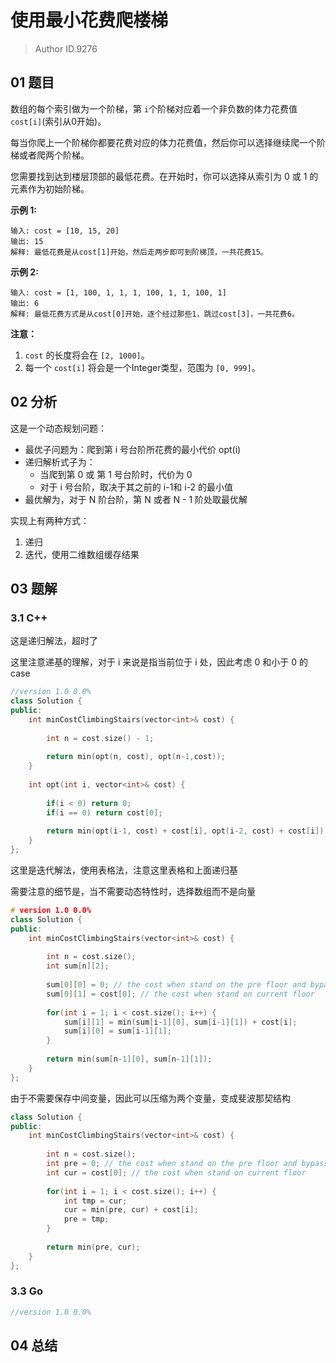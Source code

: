 # 使用最小花费爬楼梯
> Author ID.9276

## 01 题目

数组的每个索引做为一个阶梯，第 `i`个阶梯对应着一个非负数的体力花费值 `cost[i]`(索引从0开始)。

每当你爬上一个阶梯你都要花费对应的体力花费值，然后你可以选择继续爬一个阶梯或者爬两个阶梯。

您需要找到达到楼层顶部的最低花费。在开始时，你可以选择从索引为 0 或 1 的元素作为初始阶梯。

**示例 1:**

```
输入: cost = [10, 15, 20]
输出: 15
解释: 最低花费是从cost[1]开始，然后走两步即可到阶梯顶，一共花费15。
```

 **示例 2:**

```
输入: cost = [1, 100, 1, 1, 1, 100, 1, 1, 100, 1]
输出: 6
解释: 最低花费方式是从cost[0]开始，逐个经过那些1，跳过cost[3]，一共花费6。
```

**注意：**

1. `cost` 的长度将会在 `[2, 1000]`。
2. 每一个 `cost[i]` 将会是一个Integer类型，范围为 `[0, 999]`。

## 02 分析

这是一个动态规划问题：

- 最优子问题为：爬到第 i 号台阶所花费的最小代价 opt(i)
- 递归解析式子为：
  - 当爬到第 0 或 第 1 号台阶时，代价为 0
  - 对于 i 号台阶，取决于其之前的 i-1和 i-2 的最小值
- 最优解为，对于 N 阶台阶，第 N 或者 N - 1 阶处取最优解



实现上有两种方式：

1. 递归
2. 迭代，使用二维数组缓存结果

## 03 题解

### 3.1 C++

这是递归解法，超时了

这里注意递基的理解，对于 i 来说是指当前位于 i 处，因此考虑 0 和小于 0 的 case

```c++
//version 1.0 0.0%
class Solution {
public:
    int minCostClimbingStairs(vector<int>& cost) {
        
        int n = cost.size() - 1;
        
        return min(opt(n, cost), opt(n-1,cost));
    }
    
    int opt(int i, vector<int>& cost) {
        
        if(i < 0) return 0;
        if(i == 0) return cost[0];
        
        return min(opt(i-1, cost) + cost[i], opt(i-2, cost) + cost[i]);
    }
};
```

这里是迭代解法，使用表格法，注意这里表格和上面递归基

需要注意的细节是，当不需要动态特性时，选择数组而不是向量

```c++
# version 1.0 0.0%
class Solution {
public:
    int minCostClimbingStairs(vector<int>& cost) {
        
        int n = cost.size();
        int sum[n][2];
        
        sum[0][0] = 0; // the cost when stand on the pre floor and bypass this floor
        sum[0][1] = cost[0]; // the cost when stand on current floor
        
        for(int i = 1; i < cost.size(); i++) {
            sum[i][1] = min(sum[i-1][0], sum[i-1][1]) + cost[i];
            sum[i][0] = sum[i-1][1];
        }
        
        return min(sum[n-1][0], sum[n-1][1]);
    }
};
```

由于不需要保存中间变量，因此可以压缩为两个变量，变成斐波那契结构

```c++
class Solution {
public:
    int minCostClimbingStairs(vector<int>& cost) {
        
        int n = cost.size();
        int pre = 0; // the cost when stand on the pre floor and bypass this floor
        int cur = cost[0]; // the cost when stand on current floor
        
        for(int i = 1; i < cost.size(); i++) {
            int tmp = cur;
            cur = min(pre, cur) + cost[i];
            pre = tmp;
        }
        
        return min(pre, cur);
    }
};
```



### 3.3 Go

```Go
//version 1.0 0.0%

```



## 04 总结

